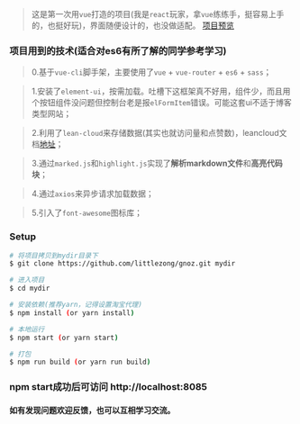 > 这是第一次用`vue`打造的项目(我是`react`玩家，拿`vue`练练手，挺容易上手的，也挺好玩)，界面随便设计的，也没做适配。
> [项目预览](https://littlezong.github.io)

### 项目用到的技术(适合对es6有所了解的同学参考学习)
> 0.基于`vue-cli`脚手架，主要使用了`vue` + `vue-router` + `es6` + `sass`；

> 1.安装了`element-ui`，按需加载。吐槽下这框架真不好用，组件少，而且用个按钮组件没问题但控制台老是报`elFormItem`错误。可能这套ui不适于博客类型网站；

> 2.利用了`lean-cloud`来存储数据(其实也就访问量和点赞数)，leancloud文档[地址](https://leancloud.cn/docs/leanstorage_guide-js.html)；

> 3.通过`marked.js`和`highlight.js`实现了**解析markdown文件**和**高亮代码块**；

> 4.通过`axios`来异步请求加载数据；

> 5.引入了`font-awesome`图标库；


### Setup

```bash
# 将项目拷贝到mydir目录下
$ git clone https://github.com/littlezong/gnoz.git mydir

# 进入项目
$ cd mydir

# 安装依赖(推荐yarn，记得设置淘宝代理)
$ npm install (or yarn install)

# 本地运行
$ npm start (or yarn start)

# 打包
$ npm run build (or yarn run build)
```

### npm start成功后可访问 http://localhost:8085

#### 如有发现问题欢迎反馈，也可以互相学习交流。
